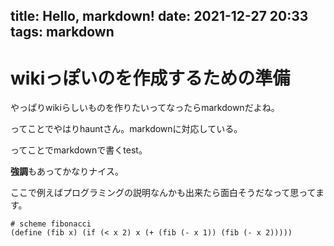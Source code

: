 title: Hello, markdown!
date: 2021-12-27 20:33
tags: markdown
---

# wikiっぽいのを作成するための準備

やっぱりwikiらしいものを作りたいってなったらmarkdownだよね。

ってことでやはりhauntさん。markdownに対応している。

ってことでmarkdownで書くtest。

**強調**もあってかなりナイス。

ここで例えばプログラミングの説明なんかも出来たら面白そうだなって思ってます。

```
# scheme fibonacci
(define (fib x) (if (< x 2) x (+ (fib (- x 1)) (fib (- x 2)))))
```
